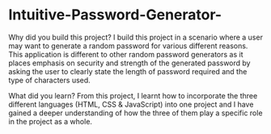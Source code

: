 # Intuitive-Password-Generator-

Why did you build this project? I build this project in a scenario where a user may want to generate a random password for various different reasons. This application is different to other random password generators as it places emphasis on security and strength of the generated password by asking the user to clearly state the length of password required and the type of characters used. 

What did you learn? From this project, I learnt how to incorporate the three different languages (HTML, CSS & JavaScript) into one project and I have gained a deeper understanding of how the three of them play a specific role in the project as a whole. 
